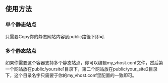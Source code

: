 ## 使用方法

### 单个静态站点

只需要Copy你的静态网站内容到public路径下即可.

### 多个静态站点

如果你需要这个容器支持多个静态站点，你可以编辑my_vhost.conf文件，然后第一个网站放在public/yoursite1目录下，第二个网站放在public/your_site2目录下，这个目录名字只需要于你的my_vhost.conf里配置的一致即可。
